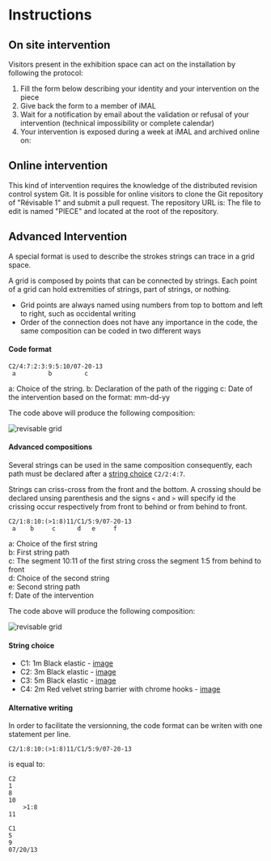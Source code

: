 # Instructions
## On site intervention

Visitors present in the exhibition space can act on the installation by following the protocol:

1. Fill the form below describing your identity and your intervention on the piece
2. Give back the form to a member of iMAL
3. Wait for a notification by email about the validation or refusal of your intervention (technical impossibility or complete calendar)
4. Your intervention is exposed during a week at iMAL and archived online on:

## Online intervention

This kind of intervention requires the knowledge of the distributed revision control system Git.
It is possible for online visitors to clone the Git repository of "Révisable 1" and submit  a pull request. The repository URL is:
The file to edit is named "PIECE" and located at the root of the repository.

## Advanced Intervention

A special format is used to describe the strokes strings can trace in a grid space.

A grid is composed by points that can be connected by strings. Each point of a grid can hold extremities of strings, part of strings, or nothing.

- Grid points are always named using numbers from top to bottom and left to right, such as occidental writing
- Order of the connection does not have any importance in the code, the same composition can be coded in two different ways

#### Code format

    C2/4:7:2:3:9:5:10/07-20-13
     a         b         c

a: Choice of the string.
b: Declaration of the path of the rigging
c: Date of the intervention based on the format: mm-dd-yy

The code above will produce the following composition:

![revisable grid](media/extra/doc-media/revisable-grid.png)

#### Advanced compositions

Several strings can be used in the same composition consequently, each path must be declared after a [string choice](#string-choice) `C2/2:4:7`.

Strings can criss-cross from the front and the bottom. A crossing should be declared unsing parenthesis and the signs `<` and `>` will specify id the crissing occur respectively from front to behind or from behind to front.

    C2/1:8:10:(>1:8)11/C1/5:9/07-20-13
     a    b     c      d   e     f

a: Choice of the first string  
b: First string path  
c: The segment 10:11 of the first string cross the segment 1:5 from behind to front  
d: Choice of the second string  
e: Second string path  
f: Date of the intervention

The code above will produce the following composition:

![revisable grid](media/extra/doc-media/revisable-grid-advanced.png)

#### String choice

- C1: 1m Black elastic - [image](media/extra/doc-media/black-elastic.png)
- C2: 3m Black elastic - [image](media/extra/doc-media/black-elastic.png)
- C3: 5m Black elastic - [image](media/extra/doc-media/black-elastic.png)
- C4: 2m Red velvet string barrier with chrome hooks - [image](media/extra/doc-media/velvet-rope.png)

#### Alternative writing

In order to facilitate the versionning, the code format can be writen with one statement per line.

    C2/1:8:10:(>1:8)11/C1/5:9/07-20-13

is equal to:

    C2
    1
    8
    10
        >1:8
    11
    
    C1
    5
    9
    07/20/13
 